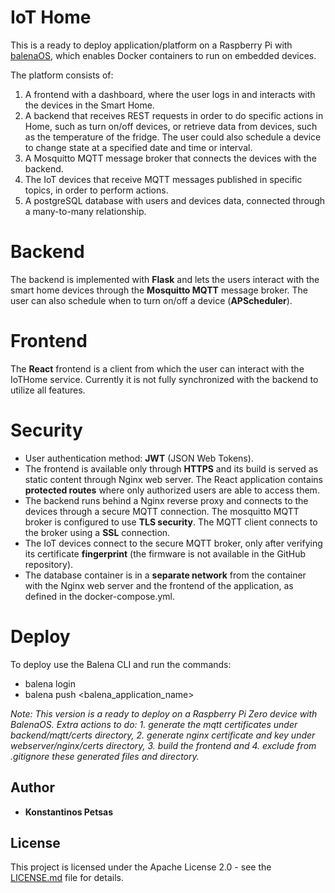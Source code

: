 # IoT Home

This is a ready to deploy application/platform on a Raspberry Pi with [balenaOS](https://www.balena.io/os/), which enables Docker containers to run on embedded devices.

The platform consists of:

1. A frontend with a dashboard, where the user logs in and interacts with the devices in the Smart Home.
2. A backend that receives REST requests in order to
do specific actions in Home, such as turn on/off devices, or retrieve data from
devices, such as the temperature of the fridge. The user could also schedule a device to change state at a specified date and time or interval.
3. A Mosquitto MQTT message broker that connects the devices with the backend.
4. The IoT devices that receive MQTT messages published in specific topics, in order to perform actions.
5. A postgreSQL database with users and devices data, connected through a many-to-many relationship.

# Backend

The backend is implemented with **Flask** and lets the users interact with the smart home devices through the **Mosquitto MQTT** message broker.
The user can also schedule when to turn on/off a device (**APScheduler**).

# Frontend

The **React** frontend is a client from which the user can interact with the IoTHome service. Currently it is not fully synchronized with the backend to utilize all features.

# Security

- User authentication method: **JWT** (JSON Web Tokens).
- The frontend is available only through **HTTPS** and its build is served as static content through Nginx web server. The React application contains **protected routes** where only authorized users are able to access them.
- The backend runs behind a Nginx reverse proxy and connects to the devices through a secure MQTT connection. The mosquitto MQTT broker is configured to use **TLS security**. The MQTT client connects to the broker using a **SSL** connection.
- The IoT devices connect to the secure MQTT broker, only after verifying its certificate **fingerprint** (the firmware is not available in the GitHub repository).
- The database container is in a **separate network** from the container with the Nginx web server and the frontend of the application, as defined in the docker-compose.yml.

# Deploy
To deploy use the Balena CLI and run the commands:
- balena login
- balena push <balena_application_name>

*Note: This version is a ready to deploy on a Raspberry Pi Zero device with BalenaOS. Extra actions to do: 1. generate the mqtt certificates under backend/mqtt/certs directory, 2. generate nginx certificate and key under webserver/nginx/certs directory, 3. build the frontend and 4. exclude from .gitignore these generated files and directory.*

## Author

* **Konstantinos Petsas**

## License

This project is licensed under the Apache License 2.0 - see the [LICENSE.md](LICENSE.md) file for details.
